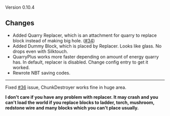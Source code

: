 Version 0.10.4

## Changes
* Added Quarry Replacer, which is an attachment for quarry to replace block instead of making big hole. ([#34](https://github.com/Kotori316/QuarryPlus/issues/34))
* Added Dummy Block, which is placed by Replacer. Looks like glass. No drops even with Silktouch.
* QuarryPlus works more faster depending on amount of energy quarry has.
In default, replacer is disabled. Change config entry to get it worked.
* Rewrote NBT saving codes.
---
Fixed [#36](https://github.com/Kotori316/QuarryPlus/issues/36) issue, ChunkDestroyer works fine in huge area.

**I don't care if you have any problem with replacer. It may crash and you can't load the world if you replace blocks to ladder, torch, mushroom, redstone wire and many blocks which you can't place usually.**
